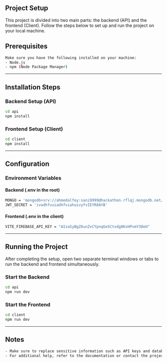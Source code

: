 ## Project Setup

This project is divided into two main parts: the backend (API) and the frontend (Client). Follow the steps below to set up and run the project on your local machine.

## Prerequisites
```bash
Make sure you have the following installed on your machine:
- Node.js
- npm (Node Package Manager)
```
---

## Installation Steps

### Backend Setup (API)
```bash
cd api
npm install
```

### Frontend Setup (Client)
```bash
cd client
npm install
```

---

## Configuration

### Environment Variables

#### Backend (.env in the root)
```bash
MONGO = 'mongodb+srv://ahmedalfey:sani9999@hackathon.rflqj.mongodb.net/UserDB?retryWrites=true&w=majority'
JWT_SECRET = 'ivadhfvuiadhfviahuivyfvIEYR8AYB'
```

#### Frontend (.env in the client)
```bash
VITE_FIREBASE_API_KEY = "AIzaSyBgZ6unZvCYpnqGeSCtxdg8KvHPvmY38eU"
```

---

## Running the Project

After completing the setup, open two separate terminal windows or tabs to run the backend and frontend simultaneously.

### Start the Backend
```bash
cd api
npm run dev
```

### Start the Frontend
```bash
cd client
npm run dev
```

---



## Notes
```bash
- Make sure to replace sensitive information such as API keys and database credentials in the `.env` files before deploying to production.
- For additional help, refer to the documentation or contact the project maintainer.
```

